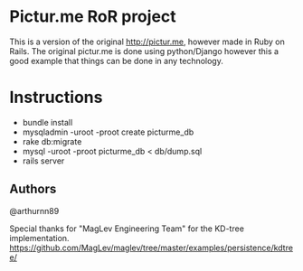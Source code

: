 Pictur.me RoR project
=====================

This is a version of the original http://pictur.me, however made in Ruby on Rails. 
The original pictur.me is done using python/Django however this a good example that things can be done in any technology.


Instructions
============

* bundle install
* mysqladmin -uroot -proot create picturme_db
* rake db:migrate
* mysql -uroot -proot picturme_db < db/dump.sql
* rails server

Authors
-------
@arthurnn89


Special thanks for "MagLev Engineering Team" for the KD-tree implementation.
https://github.com/MagLev/maglev/tree/master/examples/persistence/kdtree/


